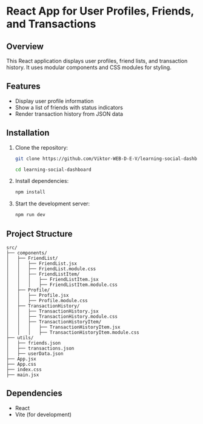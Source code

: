 # React App for User Profiles, Friends, and Transactions

## Overview
This React application displays user profiles, friend lists, and transaction history. It uses modular components and CSS modules for styling.

## Features
- Display user profile information
- Show a list of friends with status indicators
- Render transaction history from JSON data

## Installation
1. Clone the repository:
   ```sh
   git clone https://github.com/Viktor-WEB-D-E-V/learning-social-dashboard.git
   ```
   ```sh
   cd learning-social-dashboard
   ```
2. Install dependencies:
   ```sh
   npm install
   ```
3. Start the development server:
   ```sh
   npm run dev
   ```

## Project Structure
```
src/
├── components/
│   ├── FriendList/
│   │   ├── FriendList.jsx
│   │   ├── FriendList.module.css
│   │   ├── FriendListItem/
│   │   │   ├── FriendListItem.jsx
│   │   │   ├── FriendListItem.module.css
│   ├── Profile/
│   │   ├── Profile.jsx
│   │   ├── Profile.module.css
│   ├── TransactionHistory/
│   │   ├── TransactionHistory.jsx
│   │   ├── TransactionHistory.module.css
│   │   ├── TransactionHistoryItem/
│   │   │   ├── TransactionHistoryItem.jsx
│   │   │   ├── TransactionHistoryItem.module.css
├── utils/
│   ├── friends.json
│   ├── transactions.json
│   ├── userData.json
├── App.jsx
├── App.css
├── index.css
├── main.jsx
```

## Dependencies
- React
- Vite (for development)



